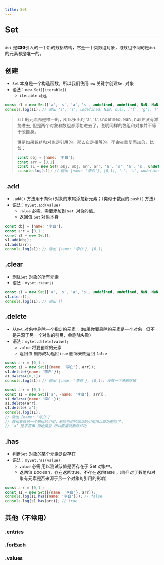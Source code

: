 ```yaml
---
title: Set
---
```


<p style="font-size: 1.65rem;padding-bottom: 0.3rem;border-bottom: 1px solid #eaecef;font-weight:700;"> Set </p>

`Set` 是**ES6**引入的一个新的数据结构，它是一个类数组对象，与数组不同的是`Set` 的元素都是唯一的。

## 创建

- `Set` 本身是一个构造函数，所以我们使用`new` 关键字创建`Set` 对象
- 语法：`new Set([iterable])`
  - `iterable` 可选

```js
const s1 = new Set(['a', 's', 'a', 's', undefined, undefined, NaN, NaN, null, null, ['f', 'g'], ['f', 'g'], {f: 'f'}, {f: 'f'},]);
console.log(s1); // 输出 'a', 's', undefined, NaN, null, ['f', 'g'], ['f', 'g'], {f: 'f'}, {f: 'f'}
```

> `Set` 的元素都是唯一的，所以多出的 'a', 's', undefined, NaN, null并没有添加进去, 但是两个对象和数组都添加进去了，说明同样的数组和对象并不等于他自身。
>
> 但是如果数组和对象是引用的，那么它是相等的，不会被重复添加的，比如：
>
> ```js
> const obj = {name: '李白'};
> const arr = [0,1]
> const s1 = new Set([obj, obj, arr, arr, 'a', 's', 'a', 's', undefined, undefined, NaN, NaN, null, null, ]);
> console.log(s1); // 输出 {name: '李白'}, [0,1], 'a', 's', undefined, NaN, null
> ```

## .add

- `.add()` 方法用于向`Set`对象的末尾添加新元素；（类似于数组的 `push()` 方法）
- 语法：`mySet.add(value);`
  - `value` 必需。需要添加到 `Set `对象的值。
  - 返回值 `Set` 对象本身

```js
const obj = {name: '李白'};
const arr = [0,1];
const s1 = new Set();
s1.add(obj);
s1.add(arr);
console.log(s1); // 输出 {name: '李白'}, [0,1]
```

## .clear

- 删除`Set` 对象的所有元素
- 语法：`mySet.clear()`

```js
const s1 = new Set(['a', 's', 'a', 's', undefined, undefined, NaN, NaN, null, null, ['f', 'g'], ['f', 'g'], {f: 'f'}, {f: 'f'},]);
s1.clear();
console.log(s1); // 输出 []
```

## .delete

- 从`Set` 对象中删除一个指定的元素；（如果你要删除的元素是一个对象，但不是来源于另一个对象的引用，会删除失败）
- 语法：`mySet.delete(value);`
  - `value` 将要删除的元素
  - 返回值 删除成功返回`true` 删除失败返回 `false`

```js
const arr = [0,1];
const s1 = new Set([{name: '李白'}, arr]);
s1.delete({name: '李白'});
s1.delete([0,1]);
console.log(s1); // 输出 {name: '李白'}, [0,1]; 没有一个被删除掉
```

```js
const arr = [0,1];
const s1 = new Set(['a', {name: '李白'}, arr]);
s1.delete({name: '李白'});
s1.delete(arr);
s1.delete('a');
console.log(s1); 
// 输出 {name: '李白'}
// 数组来自另一个数组的引用，删除也用的同样的引用所以成功删除了；
// ‘a’ 是字符串 原始类型 所以直接就删除成功
```

## .has

- 判断`Set` 对象的某个元素是否存在
- 语法：`mySet.has(value);`
  - `value` 必需 用以测试该值是否存在于 Set 对象中。
  - 返回值 Boolean，存在返回true，不存在返回false；（同样对于数组和对象有元素是否来源于另一个对象的引用的影响）

```js
const arr = [0,1];
const s1 = new Set([{name: '李白'}, arr]);
console.log(s1.has({name: '李白'})); // false
console.log(s1.has(arr)); // true
```

## 其他（不常用）

### .entries

### .forEach

### .values
